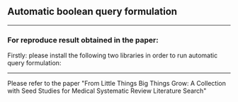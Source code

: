 ## Automatic boolean query formulation

***

### For reproduce result obtained in the paper:

Firstly: please install the following two libraries in order to run automatic query formulation:

> 

***

Please refer to the paper "From Little Things Big Things Grow: A Collection with Seed Studies for Medical Systematic Review Literature Search"


